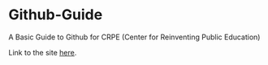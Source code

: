 # Github-Guide

A Basic Guide to Github for CRPE (Center for Reinventing Public Education)

Link to the site [here](https://kchaaa.github.io/GithubGuide/).